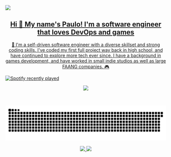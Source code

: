 <p align="center">
 
</p align="center">
 <a href="https://ninito.webflow.io">
  <img src="https://imgur.com/kxyIJFk.png"/>

<h2 align="center">Hi 👋 My name's Paulo! I'm a software engineer that loves DevOps and games</h2>


<p align="center">
👋 I'm a self-driven software engineer with a diverse skillset and strong coding skills. I've coded my first full project way back in high school, and have continued to explore more tech ever since. I have a background in games development, and have worked in small indie studios as well as large FAANG companies. 🎮
</p>

![Spotify recently played](https://spotify-recently-played-readme.vercel.app/api?user=poprock360&count=3&unique=true&width=1000)

<p align="center">
<img src="https://imgur.com/nYo19HY.png"/>
</p>
 
<br>

<p align = "center">
 <picture>
  <source media="(prefers-color-scheme: dark)" srcset="https://raw.githubusercontent.com/ninito-ph/ninito-ph/output/github-snake-dark.svg">
  <img alt="Commit Snake Game!" src="https://raw.githubusercontent.com/ninito-ph/ninito-ph/output/github-snake-light.svg#gh-light-mode-only">
 </picture>
</p>

<p align = "center">
  <img  src = "https://github-readme-stats.vercel.app/api?username=ninito-ph&count_private=true&show_icons=true&theme=tokyonight&line_height=27">
  <img src = "https://github-readme-stats.vercel.app/api/top-langs/?username=ninito-ph&count_private=true&theme=tokyonight">
</p>
